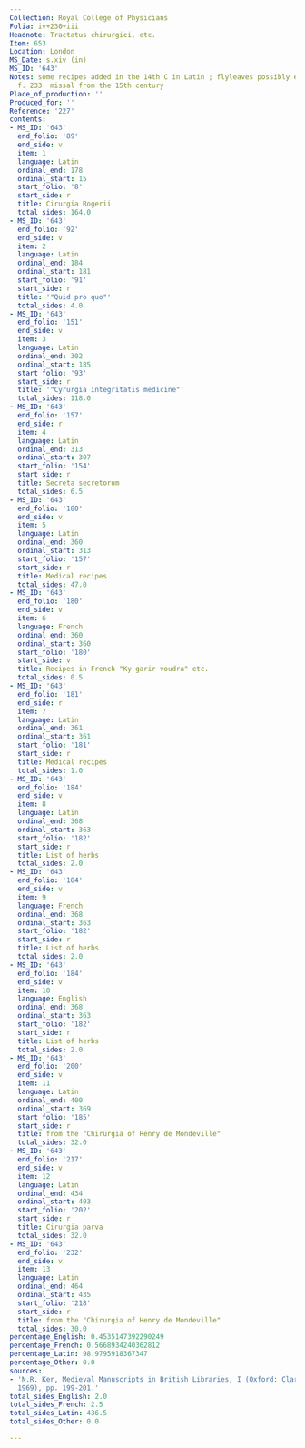 ```yaml
---
Collection: Royal College of Physicians
Folia: iv+230+iii
Headnote: Tractatus chirurgici, etc.
Item: 653
Location: London
MS_Date: s.xiv (in)
MS_ID: '643'
Notes: some recipes added in the 14th C in Latin ; flyleaves possibly erased decretals;
  f. 233  missal from the 15th century
Place_of_production: ''
Produced_for: ''
Reference: '227'
contents:
- MS_ID: '643'
  end_folio: '89'
  end_side: v
  item: 1
  language: Latin
  ordinal_end: 178
  ordinal_start: 15
  start_folio: '8'
  start_side: r
  title: Cirurgia Rogerii
  total_sides: 164.0
- MS_ID: '643'
  end_folio: '92'
  end_side: v
  item: 2
  language: Latin
  ordinal_end: 184
  ordinal_start: 181
  start_folio: '91'
  start_side: r
  title: '"Quid pro quo"'
  total_sides: 4.0
- MS_ID: '643'
  end_folio: '151'
  end_side: v
  item: 3
  language: Latin
  ordinal_end: 302
  ordinal_start: 185
  start_folio: '93'
  start_side: r
  title: '"Cyrurgia integritatis medicine"'
  total_sides: 118.0
- MS_ID: '643'
  end_folio: '157'
  end_side: r
  item: 4
  language: Latin
  ordinal_end: 313
  ordinal_start: 307
  start_folio: '154'
  start_side: r
  title: Secreta secretorum
  total_sides: 6.5
- MS_ID: '643'
  end_folio: '180'
  end_side: v
  item: 5
  language: Latin
  ordinal_end: 360
  ordinal_start: 313
  start_folio: '157'
  start_side: r
  title: Medical recipes
  total_sides: 47.0
- MS_ID: '643'
  end_folio: '180'
  end_side: v
  item: 6
  language: French
  ordinal_end: 360
  ordinal_start: 360
  start_folio: '180'
  start_side: v
  title: Recipes in French "Ky garir voudra" etc.
  total_sides: 0.5
- MS_ID: '643'
  end_folio: '181'
  end_side: r
  item: 7
  language: Latin
  ordinal_end: 361
  ordinal_start: 361
  start_folio: '181'
  start_side: r
  title: Medical recipes
  total_sides: 1.0
- MS_ID: '643'
  end_folio: '184'
  end_side: v
  item: 8
  language: Latin
  ordinal_end: 368
  ordinal_start: 363
  start_folio: '182'
  start_side: r
  title: List of herbs
  total_sides: 2.0
- MS_ID: '643'
  end_folio: '184'
  end_side: v
  item: 9
  language: French
  ordinal_end: 368
  ordinal_start: 363
  start_folio: '182'
  start_side: r
  title: List of herbs
  total_sides: 2.0
- MS_ID: '643'
  end_folio: '184'
  end_side: v
  item: 10
  language: English
  ordinal_end: 368
  ordinal_start: 363
  start_folio: '182'
  start_side: r
  title: List of herbs
  total_sides: 2.0
- MS_ID: '643'
  end_folio: '200'
  end_side: v
  item: 11
  language: Latin
  ordinal_end: 400
  ordinal_start: 369
  start_folio: '185'
  start_side: r
  title: from the "Chirurgia of Henry de Mondeville"
  total_sides: 32.0
- MS_ID: '643'
  end_folio: '217'
  end_side: v
  item: 12
  language: Latin
  ordinal_end: 434
  ordinal_start: 403
  start_folio: '202'
  start_side: r
  title: Cirurgia parva
  total_sides: 32.0
- MS_ID: '643'
  end_folio: '232'
  end_side: v
  item: 13
  language: Latin
  ordinal_end: 464
  ordinal_start: 435
  start_folio: '218'
  start_side: r
  title: from the "Chirurgia of Henry de Mondeville"
  total_sides: 30.0
percentage_English: 0.4535147392290249
percentage_French: 0.5668934240362812
percentage_Latin: 98.9795918367347
percentage_Other: 0.0
sources:
- 'N.R. Ker, Medieval Manuscripts in British Libraries, I (Oxford: Clarendon Press,
  1969), pp. 199-201.'
total_sides_English: 2.0
total_sides_French: 2.5
total_sides_Latin: 436.5
total_sides_Other: 0.0

---
```


